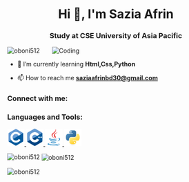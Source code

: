 <h1 align="center">Hi 👋, I'm Sazia Afrin</h1>
<h3 align="center">Study at CSE University of Asia Pacific</h3>
<img align ="right"alt="Coding" width="400" src ="https://i.pinimg.com/originals/e7/26/c7/e726c74ac081eed50feee1433d12c998.gif">

<p align="left"> <img src="https://komarev.com/ghpvc/?username=oboni512&label=Profile%20views&color=0e75b6&style=flat" alt="oboni512" /> </p>

- 🌱 I’m currently learning **Html,Css,Python**

- 📫 How to reach me **saziaafrinbd30@gmail.com**

<h3 align="left">Connect with me:</h3>
<p align="left">
</p>

<h3 align="left">Languages and Tools:</h3>
<p align="left"> <a href="https://www.cprogramming.com/" target="_blank" rel="noreferrer"> <img src="https://raw.githubusercontent.com/devicons/devicon/master/icons/c/c-original.svg" alt="c" width="40" height="40"/> </a> <a href="https://www.w3schools.com/cpp/" target="_blank" rel="noreferrer"> <img src="https://raw.githubusercontent.com/devicons/devicon/master/icons/cplusplus/cplusplus-original.svg" alt="cplusplus" width="40" height="40"/> </a> <a href="https://www.java.com" target="_blank" rel="noreferrer"> <img src="https://raw.githubusercontent.com/devicons/devicon/master/icons/java/java-original.svg" alt="java" width="40" height="40"/> </a> <a href="https://www.python.org" target="_blank" rel="noreferrer"> <img src="https://raw.githubusercontent.com/devicons/devicon/master/icons/python/python-original.svg" alt="python" width="40" height="40"/> </a> </p>

<p><img align="left" src="https://github-readme-stats.vercel.app/api/top-langs?username=oboni512&show_icons=true&locale=en&layout=compact" alt="oboni512" /></p>

<p>&nbsp;<img align="center" src="https://github-readme-stats.vercel.app/api?username=oboni512&show_icons=true&locale=en" alt="oboni512" /></p>

<p><img align="center" src="https://github-readme-streak-stats.herokuapp.com/?user=oboni512&" alt="oboni512" /></p>

